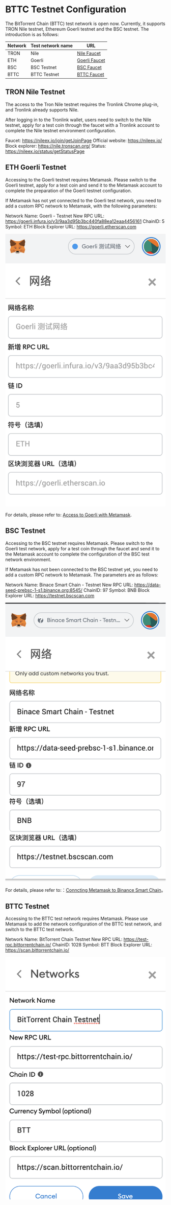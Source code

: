 # BTTC Testnet Configuration

The BitTorrent Chain (BTTC) test network is open now. Currently, it supports TRON Nile testnet, Ethereum Goerli testnet and the BSC testnet. The introduction is as follows:

| Network  |  Test network name |  URL |
| ------------ | ------------ | ------------ |
| TRON  | Nile  |  [Nile Faucet](https://nileex.io/join/getJoinPage) |
|  ETH |  Goerli | [Goerli Faucet](https://faucet.goerli.mudit.blog/)  |
|  BSC |  BSC Testnet | [BSC Faucet](https://testnet.binance.org/faucet-smart)  |
|  BTTC | BTTC Testnet | [BTTC Faucet](https://faucet.bittorrentchain.io)  |

## TRON Nile Testnet

The access to the Tron Nile testnet requires the Tronlink Chrome plug-in, and Tronlink already supports Nile.

After logging in to the Tronlink wallet, users need to switch to the Nile testnet, apply for a test coin through the faucet with a Tronlink account to complete the Nile testnet environment configuration.

Faucet: https://nileex.io/join/getJoinPage
Official website: https://nileex.io/
Block explorer: https://nile.tronscan.org/
Status: ​​https://nileex.io/status/getStatusPage

## ETH Goerli Testnet

Accessing to the Goerli testnet requires Metamask. Please switch to the Goerli testnet, apply for a test coin and send it to the Metamask account to complete the preparation of the Goerli testnet configuration.

If Metamask has not yet connected to the Goerli test network, you need to add a custom RPC network to Metamask, with the following parameters:

Network Name: Goerli - Testnet
New RPC URL: https://goerli.infura.io/v3/9aa3d95b3bc440fa88ea12eaa4456161
ChainID: 5
Symbol: ETH
Block Explorer URL: https://goerli.etherscan.com

![image](../pics/goerli-rpc.png)

For details, please refer to: [Access to Goerli with Metamask](https://mudit.blog/getting-started-goerli-testnet/).

## BSC Testnet

Accessing to the BSC testnet requires Metamask. Please switch to the Goerli test network, apply for a test coin through the faucet and send it to the Metamask account to complete the configuration of the BSC test network environment.

If Metamask has not been connected to the BSC testnet yet, you need to add a custom RPC network to Metamask. The parameters are as follows:

Network Name: Binace Smart Chain - Testnet
New RPC URL: https://data-seed-prebsc-1-s1.binance.org:8545/
ChainID: 97
Symbol: BNB
Block Explorer URL: https://testnet.bscscan.com

![image](../pics/bsc-rpc.png)

For details, please refer to:：[Conncting Metamask to Binance Smart Chain](https://academy.binance.com/en/articles/connecting-metamask-to-binance-smart-chain)。

## BTTC Testnet

Accessing to the BTTC test network requires Metamask. Please use Metamask to add the network configuration of the BTTC test network, and switch to the BTTC test network.

Network Name: BitTorrent Chain Testnet
New RPC URL: https://test-rpc.bittorrentchain.io/ 
ChainID: 1028
Symbol: BTT
Block Explorer URL: https://scan.bittorrentchain.io/

![image](../pics/wallet-rpc.png)

